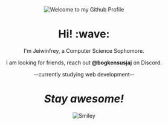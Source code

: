 <div align="center">
  <img src="https://github.com/BrunnerLivio/brunnerlivio/blob/master/images/welcome.png?raw=true" style="max-width: 100%;" alt="Welcome to my Github Profile" />
  <br />
</div>

<h1 align='center'> Hi! :wave:</h1>
<p align='center'>
I'm Jeiwinfrey, a Computer Science Sophomore.
</p>
<p align='center'>I am looking for friends, reach out <b>@bogkensusjaj</b> on Discord.</p>
<p align='center'>--currently studying web development--</p>

<h1 align='center'><i>Stay awesome!</i></h1>
<div>
<div align="center">
<img src="https://github.com/fnky/fnky/raw/fnky/img/smile.gif" alt="Smiley" align="center">
</div>

